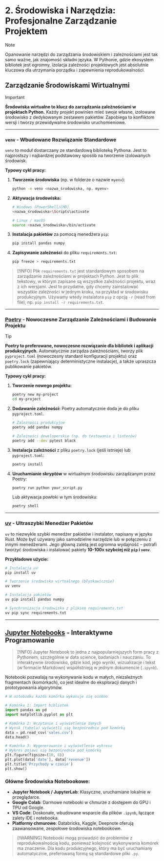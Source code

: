 # 2. Środowiska i Narzędzia: Profesjonalne Zarządzanie Projektem

> [!NOTE]
> Opanowanie narzędzi do zarządzania środowiskiem i zależnościami jest tak samo ważne, jak znajomość składni języka. W Pythonie, gdzie ekosystem bibliotek jest ogromny, izolacja zależności projektowych jest absolutnie kluczowa dla utrzymania porządku i zapewnienia reprodukowalności.

## Zarządzanie Środowiskami Wirtualnymi

> [!IMPORTANT]
> **Środowiska wirtualne to klucz do zarządzania zależnościami w projektach Python.** Każdy projekt powinien mieć swoje własne, izolowane środowisko z dedykowanym zestawem pakietów. Zapobiega to konfliktom wersji i tworzy przewidywalne środowisko uruchomieniowe.

---

### `venv` - Wbudowane Rozwiązanie Standardowe

`venv` to moduł dostarczany ze standardową biblioteką Pythona. Jest to najprostszy i najbardziej podstawowy sposób na tworzenie izolowanych środowisk.

**Typowy cykl pracy:**

1.  **Tworzenie środowiska** (np. w folderze o nazwie `myenv`):
    ```bash
    python -m venv <nazwa_środowiska, np. myenv>
    ```

2.  **Aktywacja środowiska:**
    ```bash
    # Windows (PowerShell/CMD)
    <nazwa_środowiska>\Scripts\activate

    # Linux / macOS
    source <nazwa_środowiska>/bin/activate
    ```

3.  **Instalacja pakietów** za pomocą menedżera `pip`:
    ```bash
    pip install pandas numpy
    ```

4.  **Zapisywanie zależności** do pliku `requirements.txt`:
    ```bash
    pip freeze > requirements.txt
    ```

> [!INFO]
> Plik `requirements.txt` jest standardowym sposobem na zarządzanie zależnościami w projektach Python. Jest to plik tekstowy, w którym zapisane są wszystkie zależności projektu, wraz z ich wersjami. Jest to przydatne, gdy chcemy zainstalować wszystkie zależności w jednym kroku, na przykład w środowisku produkcyjnym. Używamy wtedy instalatora `pip` z opcją `-r` (read from file), np. `pip install -r requirements.txt`.

---

### [Poetry](https://python-poetry.org/) - Nowoczesne Zarządzanie Zależnościami i Budowanie Projektu

> [!TIP]
> **Poetry to preferowane, nowoczesne rozwiązanie dla bibliotek i aplikacji produkcyjnych.** Automatycznie zarządza zależnościami, tworzy plik `pyproject.toml` (nowoczesny standard konfiguracji projektu) oraz `poetry.lock` (zapewniający deterministyczne instalacje), a także upraszcza publikowanie pakietów.

**Typowy cykl pracy:**

1.  **Tworzenie nowego projektu:**
    ```bash
    poetry new my-project
    cd my-project
    ```

2.  **Dodawanie zależności:** Poetry automatycznie doda je do pliku `pyproject.toml`.
    ```bash
    # Zależności produkcyjne
    poetry add pandas numpy

    # Zależności deweloperskie (np. do testowania i linterów)
    poetry add --dev pytest black
    ```

3.  **Instalacja zależności** z pliku `poetry.lock` (jeśli istnieje) lub `pyproject.toml`:
    ```bash
    poetry install
    ```

4.  **Uruchamianie skryptów** w wirtualnym środowisku zarządzanym przez Poetry:
    ```bash
    poetry run python your_script.py
    ```
    Lub aktywacja powłoki w tym środowisku:
    ```bash
    poetry shell
    ```

---

### [uv](https://docs.astral.sh/uv/) - Ultraszybki Menedżer Pakietów

`uv` to niezwykle szybki menedżer pakietów i instalator, napisany w języku Rust. Może być używany jako samodzielne narzędzie lub w połączeniu z innymi menedżerami. Jego główną zaletą jest ogromna wydajność – potrafi tworzyć środowiska i instalować pakiety **10-100x szybciej niż `pip` i `venv`**.

**Przykładowe użycie:**

```bash
# Instalacja uv
pip install uv

# Tworzenie środowiska wirtualnego (błyskawicznie)
uv venv

# Instalacja pakietów
uv pip install pandas numpy

# Synchronizacja środowiska z plikiem requirements.txt
uv pip sync requirements.txt
```

-----

## [Jupyter Notebooks](https://jupyter.org/) - Interaktywne Programowanie

> [!INFO]
> Jupyter Notebook to jedna z najpopularniejszych form pracy z Pythonem, szczególnie w data science, badaniach i nauczaniu. To interaktywne środowisko, gdzie kod, jego wyniki, wizualizacje i tekst (w formacie Markdown) współistnieją w jednym dokumencie (`.ipynb`).

Notebooki pozwalają na wykonywanie kodu w małych, niezależnych fragmentach (komórkach), co jest idealne do eksploracji danych i prototypowania algorytmów.

```python
# W notebooku każda komórka wykonuje się osobno

# Komórka 1: Import bibliotek
import pandas as pd
import matplotlib.pyplot as plt

# Komórka 2: Wczytanie i wyświetlenie danych
# Wynik (tabela) wyświetli się bezpośrednio pod komórką
data = pd.read_csv('sales.csv')
data.head()

# Komórka 3: Wygenerowanie i wyświetlenie wykresu
# Wykres pojawi się bezpośrednio pod komórką
plt.figure(figsize=(10, 6))
plt.plot(data['date'], data['revenue'])
plt.title('Przychody w czasie')
plt.show()
```

### Główne Środowiska Notebookowe:

  * **Jupyter Notebook / JupyterLab**: Klasyczne, uruchamiane lokalnie w przeglądarce.
  * **Google Colab**: Darmowe notebooki w chmurze z dostępem do GPU i TPU od Google.
  * **VS Code**: Doskonałe, wbudowane wsparcie dla plików `.ipynb`, łączące zalety IDE i notebooka.
  * **Platformy chmurowe**: Databricks, Kaggle, Deepnote oferują zaawansowane, zespołowe środowiska notebookowe.

> [\!WARNING]
> Notebooki mogą prowadzić do problemów z reprodukowalnością kodu, ponieważ kolejność wykonywania komórek ma znaczenie. Dla kodu produkcyjnego, który ma być uruchamiany automatycznie, preferowaną formą są standardowe pliki `.py`.
